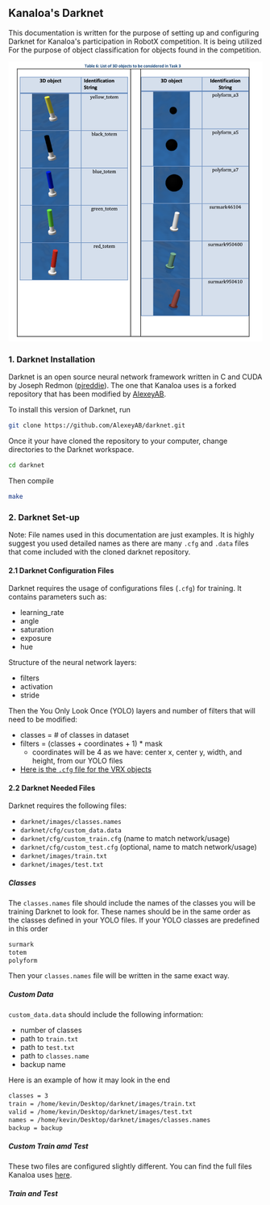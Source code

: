 ## Kanaloa's Darknet
This documentation is written for the purpose of setting up and configuring Darknet for Kanaloa's participation in RobotX competition. It is being utilized For the purpose of object classification for objects found in the competition.

![](./images/VRX_VORCobjects.png)

### 1. Darknet Installation
Darknet is an open source neural network framework written in C and CUDA by Joseph Redmon ([pjreddie](https://github.com/pjreddie/darknet)). The one that Kanaloa uses is a forked repository that has been modified by [AlexeyAB](https://github.com/AlexeyAB/darknet).

To install this version of Darknet, run
```bash
git clone https://github.com/AlexeyAB/darknet.git
```

Once it your have cloned the repository to your computer, change directories to the Darknet workspace.
```sh
cd darknet
```
Then compile
```sh
make
```

### 2. Darknet Set-up
Note: File names used in this documentation are just examples. It is highly suggest you used detailed names as there are many `.cfg` and `.data` files that come included with the cloned darknet repository.

#### 2.1 Darknet Configuration Files
Darknet requires the usage of configurations files (`.cfg`) for training. 
It contains parameters such as:
- learning_rate
- angle
- saturation
- exposure
- hue

Structure of the neural network layers:
- filters
- activation
- stride

Then the You Only Look Once (YOLO) layers and number of filters that will need to be modified:
- classes = # of classes in dataset
- filters = (classes + coordinates + 1) * mask
    - coordinates will be 4 as we have: center x, center y, width, and height, from our YOLO files
- [Here is the `.cfg` file for the VRX objects]()

#### 2.2 Darknet Needed Files
Darknet requires the following files:
- `darknet/images/classes.names`
- `darknet/cfg/custom_data.data`
- `darknet/cfg/custom_train.cfg` (name to match network/usage)
- `darknet/cfg/custom_test.cfg` (optional, name to match network/usage)
- `darknet/images/train.txt`
- `darknet/images/test.txt`

##### Classes
The `classes.names` file should include the names of the classes you will be training Darknet to look for. These names should be in the same order as the classes defined in your YOLO files. If your YOLO classes are predefined in this order
```
surmark
totem
polyform
```
Then your `classes.names` file will be written in the same exact way. 

##### Custom Data
`custom_data.data` should include the following information:
- number of classes
- path to `train.txt`
- path to `test.txt`
- path to `classes.name`
- backup name

Here is an example of how it may look in the end
```
classes = 3
train = /home/kevin/Desktop/darknet/images/train.txt
valid = /home/kevin/Desktop/darknet/images/test.txt
names = /home/kevin/Desktop/darknet/images/classes.names
backup = backup
```

##### Custom Train amd Test
These two files are configured slightly different. You can find the full files Kanaloa uses [here](). 

##### Train and Test


